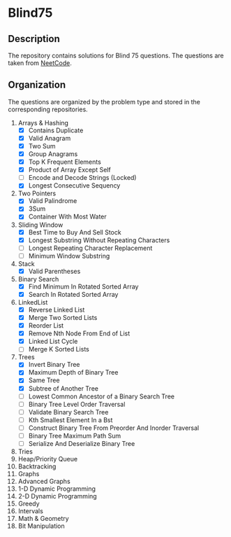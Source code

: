 # Blind75

## Description
The repository contains solutions for Blind 75 questions. The questions are taken from [NeetCode](https://neetcode.io/practice).

## Organization 
The questions are organized by the problem type and stored in the corresponding repositories.

1. Arrays & Hashing
   - [x] Contains Duplicate
   - [x] Valid Anagram
   - [x] Two Sum
   - [x] Group Anagrams
   - [x] Top K Frequent Elements
   - [x] Product of Array Except Self
   - [ ] Encode and Decode Strings (Locked)
   - [x] Longest Consecutive Sequency
2. Two Pointers
   - [x] Valid Palindrome
   - [x] 3Sum
   - [x] Container With Most Water
4. Sliding Window
   - [x] Best Time to Buy And Sell Stock
   - [x] Longest Substring Without Repeating Characters
   - [ ] Longest Repeating Character Replacement
   - [ ] Minimum Window Substring
6. Stack
   - [x] Valid Parentheses
8. Binary Search
   - [x] Find Minimum In Rotated Sorted Array
   - [x] Search In Rotated Sorted Array
10. LinkedList
    - [x] Reverse Linked List
    - [x] Merge Two Sorted Lists
    - [x] Reorder List
    - [x] Remove Nth Node From End of List
    - [x] Linked List Cycle
    - [ ] Merge K Sorted Lists
12. Trees
    - [x] Invert Binary Tree
    - [x] Maximum Depth of Binary Tree
    - [x] Same Tree
    - [x] Subtree of Another Tree
    - [ ] Lowest Common Ancestor of a Binary Search Tree
    - [ ] Binary Tree Level Order Traversal
    - [ ] Validate Binary Search Tree
    - [ ] Kth Smallest Element In a Bst
    - [ ] Construct Binary Tree From Preorder And Inorder Traversal
    - [ ] Binary Tree Maximum Path Sum
    - [ ] Serialize And Deserialize Binary Tree 
14. Tries
15. Heap/Priority Queue
16. Backtracking
17. Graphs
18. Advanced Graphs
19. 1-D Dynamic Programming
20. 2-D Dynamic Programming
21. Greedy
22. Intervals
23. Math & Geometry
24. Bit Manipulation  
